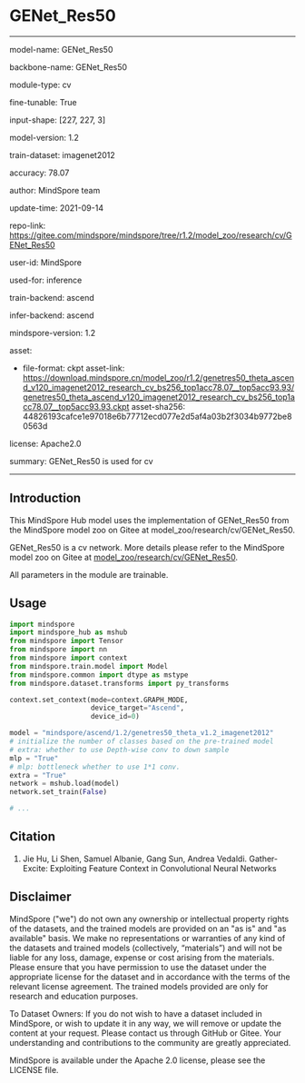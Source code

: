 # GENet_Res50

---

model-name: GENet_Res50

backbone-name: GENet_Res50

module-type: cv

fine-tunable: True

input-shape: [227, 227, 3]

model-version: 1.2

train-dataset: imagenet2012

accuracy: 78.07

author: MindSpore team

update-time: 2021-09-14

repo-link: <https://gitee.com/mindspore/mindspore/tree/r1.2/model_zoo/research/cv/GENet_Res50>

user-id: MindSpore

used-for: inference

train-backend: ascend

infer-backend: ascend

mindspore-version: 1.2

asset:

-
    file-format: ckpt
    asset-link: <https://download.mindspore.cn/model_zoo/r1.2/genetres50_theta_ascend_v120_imagenet2012_research_cv_bs256_top1acc78.07__top5acc93.93/genetres50_theta_ascend_v120_imagenet2012_research_cv_bs256_top1acc78.07__top5acc93.93.ckpt>
    asset-sha256: 44826193cafce1e97018e6b77712ecd077e2d5af4a03b2f3034b9772be80563d

license: Apache2.0

summary: GENet_Res50 is used for cv

---

## Introduction

This MindSpore Hub model uses the implementation of GENet_Res50 from the MindSpore model zoo on Gitee at model_zoo/research/cv/GENet_Res50.

GENet_Res50 is a cv network. More details please refer to the MindSpore model zoo on Gitee at [model_zoo/research/cv/GENet_Res50](https://gitee.com/mindspore/mindspore/blob/r1.2/model_zoo/research/cv/GENet_Res50/README_CN.md).

All parameters in the module are trainable.

## Usage

```python
import mindspore
import mindspore_hub as mshub
from mindspore import Tensor
from mindspore import nn
from mindspore import context
from mindspore.train.model import Model
from mindspore.common import dtype as mstype
from mindspore.dataset.transforms import py_transforms

context.set_context(mode=context.GRAPH_MODE,
                    device_target="Ascend",
                    device_id=0)

model = "mindspore/ascend/1.2/genetres50_theta_v1.2_imagenet2012"
# initialize the number of classes based on the pre-trained model
# extra: whether to use Depth-wise conv to down sample
mlp = "True"
# mlp: bottleneck whether to use 1*1 conv.
extra = "True"
network = mshub.load(model)
network.set_train(False)

# ...
```

## Citation

1. Jie Hu, Li Shen, Samuel Albanie, Gang Sun, Andrea Vedaldi. Gather-Excite: Exploiting Feature Context in Convolutional Neural Networks

## Disclaimer

MindSpore ("we") do not own any ownership or intellectual property rights of the datasets, and the trained models are provided on an "as is" and "as available" basis. We make no representations or warranties of any kind of the datasets and trained models (collectively, “materials”) and will not be liable for any loss, damage, expense or cost arising from the materials. Please ensure that you have permission to use the dataset under the appropriate license for the dataset and in accordance with the terms of the relevant license agreement. The trained models provided are only for research and education purposes.

To Dataset Owners: If you do not wish to have a dataset included in MindSpore, or wish to update it in any way, we will remove or update the content at your request. Please contact us through GitHub or Gitee. Your understanding and contributions to the community are greatly appreciated.

MindSpore is available under the Apache 2.0 license, please see the LICENSE file.